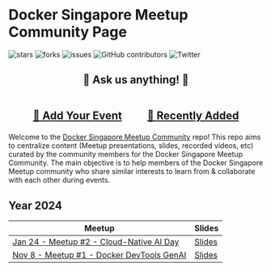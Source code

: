 # Docker Singapore Meetup Community Page


![stars](https://img.shields.io/github/stars/collabnix/docker-singapore)
![forks](https://img.shields.io/github/forks/collabnix/docker-singapore)
![issues](https://img.shields.io/github/issues/collabnix/docker-singapore)
![GitHub contributors](https://img.shields.io/github/contributors/collabnix/docker-singapore)
![Twitter](https://img.shields.io/twitter/follow/docker-singapore?style=social)

<h2 align="center">
🎤 Ask us anything! 🐳<br><br>

<a href="../../issues/new">:speech_balloon: Add Your Event</a> &nbsp;&nbsp;&nbsp;&nbsp;&nbsp;&nbsp;&nbsp;&nbsp; <a href="../../issues?q=is%3Aissue+is%3Aclosed+sort%3Aupdated-desc">:book: Recently Added</a>
</h2>

Welcome to the [Docker Singapore Meetup Community](https://www.meetup.com/docker-singapore) repo! This repo aims to centralize content (Meetup presentations, slides, recorded videos, etc) curated by the community members for the Docker Singapore Meetup Community. The main objective is to help members of the Docker Singapore Meetup community who share similar interests to learn from & collaborate with each other during events. 

## Year 2024
| Meetup                                                                                                                                             | Slides                                                                                                                     |
|----------------------------------------------------------------------------------------------------------------------------------------------------|----------------------------------------------------------------------------------------------------------------------------|
| [Jan 24 - Meetup #2 - Cloud-Native AI Day](https://www.meetup.com/docker-singapore/events/304594268/) | [Slides]() |
| [Nov 8 - Meetup #1 - Docker DevTools GenAI ](https://www.meetup.com/docker-singapore/events/302802831/) |  [Slides](https://github.com/collabnix/docker-singapore/blob/main/slides/nov-8-aws-office/README.md) |
